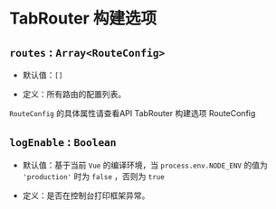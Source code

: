 # TabRouter 构建选项

## `routes` : `Array<RouteConfig>`

* 默认值：`[]`

* 定义：所有路由的配置列表。

`RouteConfig` 的具体属性请查看<TabRouterLink open="/api/TabRouter/RouteConfig">API TabRouter 构建选项 RouteConfig</TabRouterLink>

## `logEnable` : `Boolean`

* 默认值：基于当前 `Vue` 的编译环境，当 `process.env.NODE_ENV` 的值为 `'production'` 时为 `false` ，否则为 `true`

* 定义：是否在控制台打印框架异常。
